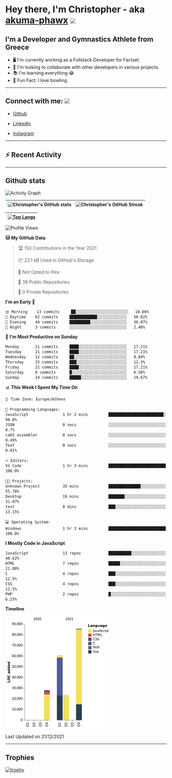 # Hey there, I'm Christopher - aka [akuma-phawx](https://github.com/akuma-phawx) <img src = "https://raw.githubusercontent.com/MartinHeinz/MartinHeinz/master/wave.gif" width = 50px>

## I'm a Developer and Gymnastics Athlete from Greece

- 🖥️ I'm currently working as a Fullstack Developer for Factset.
- 🤲 I'm looking to collaborate with other developers in various projects.
- 📚 I'm learning everything 😂
- 🎳 Fun Fact: I love bowling.

---

## Connect with me: <img src='https://raw.githubusercontent.com/ShahriarShafin/ShahriarShafin/main/Assets/handshake.gif' width="100px">

- [Github](https://github.com/akuma-phawx)

- [LinkedIn](https://www.linkedin.com/in/christopher-vradis-3b9a68151/)

- [Instagram](https://www.instagram.com/chris.vrd_sw/)

---

## ⚡ Recent Activity

<!--START_SECTION:activity-->
<!--END_SECTION:activity-->

---

## Github stats

![Activity Graph](https://activity-graph.herokuapp.com/graph?username=akuma-phawx&theme=dracula)

| ![Christopher's GitHub stats](https://github-readme-stats.vercel.app/api?username=akuma-phawx&show_icons=true&theme=dracula) | ![Christopher's GitHub Streak](https://github-readme-streak-stats.herokuapp.com/?user=akuma-phawx&theme=dracula) |
| ---------------------------------------------------------------------------------------------------------------------------- | ---------------------------------------------------------------------------------------------------------------- |

| [![Top Langs](https://github-readme-stats.vercel.app/api/top-langs/?username=akuma-phawx&show_icons=true&theme=radical)](https://github.com/akuma-phawx/github-readme-stats) |
| ---------------------------------------------------------------------------------------------------------------------------------------------------------------------------- |

<!--START_SECTION:waka-->
![Profile Views](http://img.shields.io/badge/Profile%20Views-0-blue)

**🐱 My GitHub Data** 

> 🏆 150 Contributions in the Year 2021
 > 
> 📦 22.1 kB Used in GitHub's Storage 
 > 
> 🚫 Not Opted to Hire
 > 
> 📜 38 Public Repositories 
 > 
> 🔑 0 Private Repositories  
 > 
**I'm an Early 🐤** 

```text
🌞 Morning    13 commits     ██░░░░░░░░░░░░░░░░░░░░░░░   10.66% 
🌆 Daytime    62 commits     ████████████░░░░░░░░░░░░░   50.82% 
🌃 Evening    44 commits     █████████░░░░░░░░░░░░░░░░   36.07% 
🌙 Night      3 commits      ░░░░░░░░░░░░░░░░░░░░░░░░░   2.46%

```
📅 **I'm Most Productive on Sunday** 

```text
Monday       21 commits     ████░░░░░░░░░░░░░░░░░░░░░   17.21% 
Tuesday      21 commits     ████░░░░░░░░░░░░░░░░░░░░░   17.21% 
Wednesday    12 commits     ██░░░░░░░░░░░░░░░░░░░░░░░   9.84% 
Thursday     15 commits     ███░░░░░░░░░░░░░░░░░░░░░░   12.3% 
Friday       21 commits     ████░░░░░░░░░░░░░░░░░░░░░   17.21% 
Saturday     8 commits      █░░░░░░░░░░░░░░░░░░░░░░░░   6.56% 
Sunday       24 commits     █████░░░░░░░░░░░░░░░░░░░░   19.67%

```


📊 **This Week I Spent My Time On** 

```text
⌚︎ Time Zone: Europe/Athens

💬 Programming Languages: 
JavaScript               1 hr 2 mins         ████████████████████████░   98.8% 
JSON                     0 secs              ░░░░░░░░░░░░░░░░░░░░░░░░░   0.7% 
ca65 assembler           0 secs              ░░░░░░░░░░░░░░░░░░░░░░░░░   0.49% 
Text                     0 secs              ░░░░░░░░░░░░░░░░░░░░░░░░░   0.01%

🔥 Editors: 
VS Code                  1 hr 3 mins         █████████████████████████   100.0%

🐱‍💻 Projects: 
Unknown Project          35 mins             ██████████████░░░░░░░░░░░   55.78% 
Desktop                  19 mins             ███████░░░░░░░░░░░░░░░░░░   31.07% 
test                     8 mins              ███░░░░░░░░░░░░░░░░░░░░░░   13.15%

💻 Operating System: 
Windows                  1 hr 3 mins         █████████████████████████   100.0%

```

**I Mostly Code in JavaScript** 

```text
JavaScript               13 repos            ██████████░░░░░░░░░░░░░░░   40.62% 
HTML                     7 repos             █████░░░░░░░░░░░░░░░░░░░░   21.88% 
C                        4 repos             ███░░░░░░░░░░░░░░░░░░░░░░   12.5% 
CSS                      4 repos             ███░░░░░░░░░░░░░░░░░░░░░░   12.5% 
PHP                      2 repos             █░░░░░░░░░░░░░░░░░░░░░░░░   6.25%

```


**Timeline**

![Chart not found](https://raw.githubusercontent.com/akuma-phawx/akuma-phawx/main/charts/bar_graph.png) 


 Last Updated on 21/12/2021
<!--END_SECTION:waka-->

---

## Trophies

[![trophy](https://github-profile-trophy.vercel.app/?username=akuma-phawx&theme=onedark)](https://github.com/ryo-ma/github-profile-trophy)
